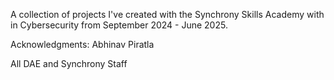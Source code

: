 A collection of projects I've created with the Synchrony Skills Academy with in Cybersecurity from September 2024 - June 2025.  

Acknowledgments: Abhinav Piratla

All DAE and Synchrony Staff
